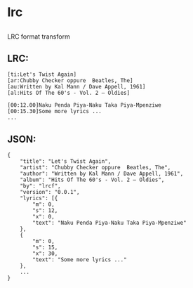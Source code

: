 lrc
==============

##

LRC format transform

## LRC:

    [ti:Let's Twist Again]
    [ar:Chubby Checker oppure  Beatles, The]
    [au:Written by Kal Mann / Dave Appell, 1961]
    [al:Hits Of The 60's - Vol. 2 – Oldies]

    [00:12.00]Naku Penda Piya-Naku Taka Piya-Mpenziwe
    [00:15.30]Some more lyrics ...
    ...

## JSON:

    {
        "title": "Let's Twist Again",
        "artist": "Chubby Checker oppure  Beatles, The",
        "author": "Written by Kal Mann / Dave Appell, 1961",
        "album": "Hits Of The 60's - Vol. 2 – Oldies",
        "by": "lrcf",
        "version": "0.0.1",
        "lyrics": [{
            "m": 0,
            "s": 12,
            "x": 0,
            "text": "Naku Penda Piya-Naku Taka Piya-Mpenziwe"
        },
        {
            "m": 0,
            "s": 15,
            "x": 30,
            "text": "Some more lyrics ..."
        },
        ...
    }
